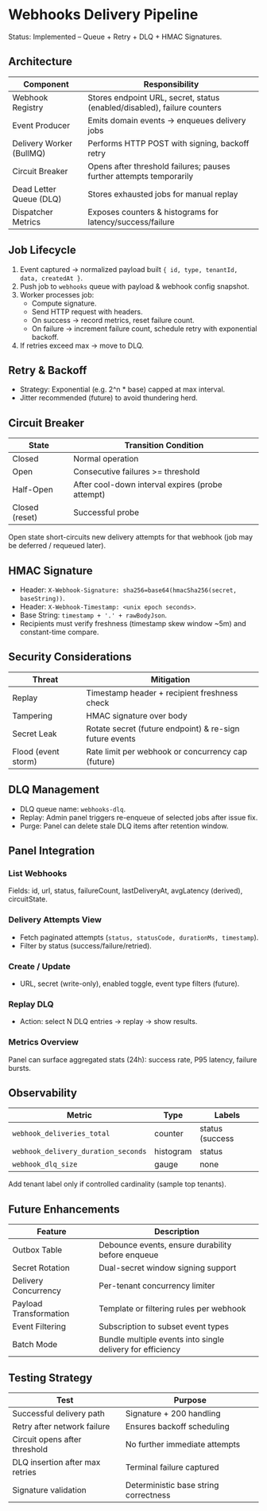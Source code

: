 # Webhooks Delivery Pipeline

Status: Implemented – Queue + Retry + DLQ + HMAC Signatures.

## Architecture
| Component | Responsibility |
|-----------|----------------|
| Webhook Registry | Stores endpoint URL, secret, status (enabled/disabled), failure counters |
| Event Producer | Emits domain events → enqueues delivery jobs |
| Delivery Worker (BullMQ) | Performs HTTP POST with signing, backoff retry |
| Circuit Breaker | Opens after threshold failures; pauses further attempts temporarily |
| Dead Letter Queue (DLQ) | Stores exhausted jobs for manual replay |
| Dispatcher Metrics | Exposes counters & histograms for latency/success/failure |

## Job Lifecycle
1. Event captured → normalized payload built `{ id, type, tenantId, data, createdAt }`.
2. Push job to `webhooks` queue with payload & webhook config snapshot.
3. Worker processes job:
   - Compute signature.
   - Send HTTP request with headers.
   - On success → record metrics, reset failure count.
   - On failure → increment failure count, schedule retry with exponential backoff.
4. If retries exceed max → move to DLQ.

## Retry & Backoff
- Strategy: Exponential (e.g. 2^n * base) capped at max interval.
- Jitter recommended (future) to avoid thundering herd.

## Circuit Breaker
| State | Transition Condition |
|-------|----------------------|
| Closed | Normal operation |
| Open | Consecutive failures >= threshold |
| Half-Open | After cool-down interval expires (probe attempt) |
| Closed (reset) | Successful probe |

Open state short-circuits new delivery attempts for that webhook (job may be deferred / requeued later).

## HMAC Signature
- Header: `X-Webhook-Signature: sha256=base64(hmacSha256(secret, baseString))`.
- Header: `X-Webhook-Timestamp: <unix epoch seconds>`.
- Base String: `timestamp + '.' + rawBodyJson`.
- Recipients must verify freshness (timestamp skew window ~5m) and constant-time compare.

## Security Considerations
| Threat | Mitigation |
|--------|-----------|
| Replay | Timestamp header + recipient freshness check |
| Tampering | HMAC signature over body |
| Secret Leak | Rotate secret (future endpoint) & re-sign future events |
| Flood (event storm) | Rate limit per webhook or concurrency cap (future) |

## DLQ Management
- DLQ queue name: `webhooks-dlq`.
- Replay: Admin panel triggers re-enqueue of selected jobs after issue fix.
- Purge: Panel can delete stale DLQ items after retention window.

## Panel Integration
### List Webhooks
Fields: id, url, status, failureCount, lastDeliveryAt, avgLatency (derived), circuitState.

### Delivery Attempts View
- Fetch paginated attempts (`status, statusCode, durationMs, timestamp`).
- Filter by status (success/failure/retried).

### Create / Update
- URL, secret (write-only), enabled toggle, event type filters (future).

### Replay DLQ
- Action: select N DLQ entries → replay → show results.

### Metrics Overview
Panel can surface aggregated stats (24h): success rate, P95 latency, failure bursts.

## Observability
| Metric | Type | Labels |
|--------|------|--------|
| `webhook_deliveries_total` | counter | status (success|failure|retry) |
| `webhook_delivery_duration_seconds` | histogram | status |
| `webhook_dlq_size` | gauge | none |

Add tenant label only if controlled cardinality (sample top tenants).

## Future Enhancements
| Feature | Description |
|---------|-------------|
| Outbox Table | Debounce events, ensure durability before enqueue |
| Secret Rotation | Dual-secret window signing support |
| Delivery Concurrency | Per-tenant concurrency limiter |
| Payload Transformation | Template or filtering rules per webhook |
| Event Filtering | Subscription to subset event types |
| Batch Mode | Bundle multiple events into single delivery for efficiency |

## Testing Strategy
| Test | Purpose |
|------|---------|
| Successful delivery path | Signature + 200 handling |
| Retry after network failure | Ensures backoff scheduling |
| Circuit opens after threshold | No further immediate attempts |
| DLQ insertion after max retries | Terminal failure captured |
| Signature validation | Deterministic base string correctness |

